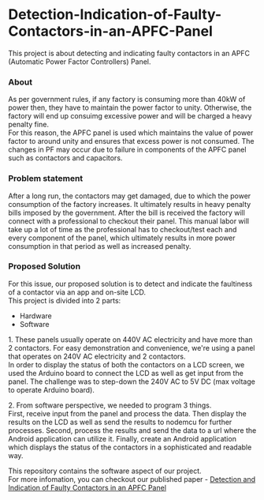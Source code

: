 # Detection-Indication-of-Faulty-Contactors-in-an-APFC-Panel
<p>
    This project is about detecting and indicating faulty contactors in an APFC (Automatic Power Factor Controllers) Panel.
</p>
<h3>About</h3>
<p>
    As per government rules, if any factory is consuming more than 40kW of power then, they have to maintain the power factor to unity. Otherwise, the factory will end up consuimg excessive power and will be charged a heavy penalty fine.<br>
    For this reason, the APFC panel is used which maintains the value of power factor to around unity and ensures that excess power is not consumed. The changes in PF may occur due to failure in components of the APFC panel such as contactors and capacitors.
</p>
<h3>Problem statement</h3>
<p>
    After a long run, the contactors may get damaged, due to which the power consumption of the factory increases. It ultimately results in heavy penalty bills imposed by the government. After the bill is received the factory will connect with a professional to checkout their panel. This manual labor will take up a lot of time as the professional has to checkout/test each and every component of the panel, which ultimately results in more power consumption in that period as well as increased penalty.
</p>
<h3>Proposed Solution</h3>
For this issue, our proposed solution is to detect and indicate the faultiness of a contactor via an app and on-site LCD.<br>
This project is divided into 2 parts:
<ul>
    <li>Hardware</li>
    <li>Software</li>
</ul>
<p>
    1. These panels usually operate on 440V AC electricity and have more than 2 contactors. For easy demonstration and convenience, we're using a panel that operates on 240V AC electricity and 2 contactors.<br>
    In order to display the status of both the contactors on a LCD screen, we used the Arduino board to connect the LCD as well as get input from the panel. The challenge was to step-down the 240V AC to 5V DC (max voltage to operate Arduino board).
</p>
<p>
    2. From software perspective, we needed to program 3 things.<br>First, receive input from the panel and process the data. Then display the results on the LCD as well as send the results to nodemcu for further processes. Second, process the results and send the data to a url where the Android application can utilize it. Finally, create an Android application which displays the status of the contactors in a sophisticated and readable way.
</p>
<p>
    This repository contains the software aspect of our project.<br>
    For more infomation, you can checkout our published paper - <a href="https://www.ijnrd.org/viewpaperforall.php?paper=IJNRD2305184">Detection and Indication of Faulty Contactors in an APFC Panel</a>
</p>
